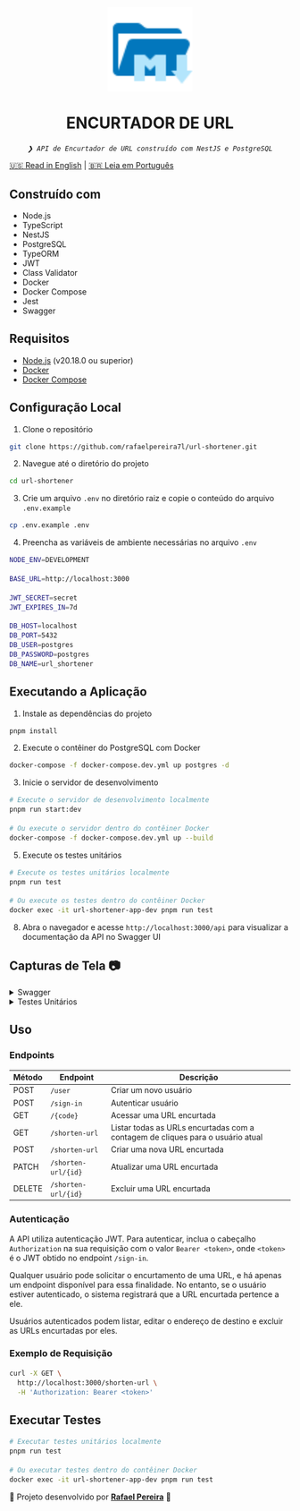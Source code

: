 <p align="center">
    <img src="https://raw.githubusercontent.com/PKief/vscode-material-icon-theme/ec559a9f6bfd399b82bb44393651661b08aaf7ba/icons/folder-markdown-open.svg" align="center" width="30%">
</p>
<p align="center"><h1 align="center">ENCURTADOR DE URL</h1></p>
<p align="center">
	<em><code>❯ API de Encurtador de URL construído com NestJS e PostgreSQL</code></em>
  
 [🇺🇸 Read in English](README.md) | [🇧🇷 Leia em Português](README.pt-br.md)

</p>


## Construído com  
- Node.js  
- TypeScript  
- NestJS  
- PostgreSQL  
- TypeORM  
- JWT  
- Class Validator  
- Docker  
- Docker Compose  
- Jest  
- Swagger  

## Requisitos  
- [Node.js](https://nodejs.org/en/download/) (v20.18.0 ou superior)  
- [Docker](https://docs.docker.com/get-docker/)  
- [Docker Compose](https://docs.docker.com/compose/install/)  

## Configuração Local  
1. Clone o repositório  
```sh
git clone https://github.com/rafaelpereira7l/url-shortener.git
```
2. Navegue até o diretório do projeto  
```sh
cd url-shortener
```
3. Crie um arquivo `.env` no diretório raiz e copie o conteúdo do arquivo `.env.example`  
```sh
cp .env.example .env
```
4. Preencha as variáveis de ambiente necessárias no arquivo `.env`  
```sh
NODE_ENV=DEVELOPMENT

BASE_URL=http://localhost:3000

JWT_SECRET=secret
JWT_EXPIRES_IN=7d

DB_HOST=localhost
DB_PORT=5432
DB_USER=postgres
DB_PASSWORD=postgres
DB_NAME=url_shortener
```

## Executando a Aplicação  
1. Instale as dependências do projeto  
```sh
pnpm install
```
2. Execute o contêiner do PostgreSQL com Docker  
```sh
docker-compose -f docker-compose.dev.yml up postgres -d
```
3. Inicie o servidor de desenvolvimento  
```sh
# Execute o servidor de desenvolvimento localmente
pnpm run start:dev

# Ou execute o servidor dentro do contêiner Docker
docker-compose -f docker-compose.dev.yml up --build
```
5. Execute os testes unitários  
```sh
# Execute os testes unitários localmente
pnpm run test

# Ou execute os testes dentro do contêiner Docker
docker exec -it url-shortener-app-dev pnpm run test
```
8. Abra o navegador e acesse `http://localhost:3000/api` para visualizar a documentação da API no Swagger UI  

## Capturas de Tela 📷  

<details>
  <summary>Swagger</summary>

  URL: http://localhost:3000/api

  <img src="docs/swagger.png" alt="Swagger API" />
</details>

<details>
  <summary>Testes Unitários</summary>
  <img src="docs/tests.png" alt="Testes Unitários" />
</details>

## Uso  
### Endpoints  
| Método | Endpoint | Descrição |  
| --- | --- | --- |  
| POST | `/user` | Criar um novo usuário |  
| POST | `/sign-in` | Autenticar usuário |  
| GET | `/{code}` | Acessar uma URL encurtada |  
| GET | `/shorten-url` | Listar todas as URLs encurtadas com a contagem de cliques para o usuário atual |  
| POST | `/shorten-url` | Criar uma nova URL encurtada |  
| PATCH | `/shorten-url/{id}` | Atualizar uma URL encurtada |  
| DELETE | `/shorten-url/{id}` | Excluir uma URL encurtada |  

### Autenticação  
A API utiliza autenticação JWT. Para autenticar, inclua o cabeçalho `Authorization` na sua requisição com o valor `Bearer <token>`, onde `<token>` é o JWT obtido no endpoint `/sign-in`.  

Qualquer usuário pode solicitar o encurtamento de uma URL, e há apenas um endpoint disponível para essa finalidade. No entanto, se o usuário estiver autenticado, o sistema registrará que a URL encurtada pertence a ele.  

Usuários autenticados podem listar, editar o endereço de destino e excluir as URLs encurtadas por eles.  

### Exemplo de Requisição  
```sh
curl -X GET \
  http://localhost:3000/shorten-url \
  -H 'Authorization: Bearer <token>'
```

## Executar Testes  
```bash
# Executar testes unitários localmente
pnpm run test

# Ou executar testes dentro do contêiner Docker
docker exec -it url-shortener-app-dev pnpm run test
```

📌 Projeto desenvolvido por [**Rafael Pereira**](https://raffp.dev/) 🚀